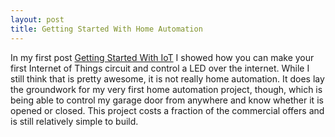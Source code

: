 ```yaml
---
layout: post
title: Getting Started With Home Automation
---
```


In my first post [Getting Started With IoT](/Getting-Started-With-IoT/) I showed how you can make your first Internet of Things circuit and control a LED over the internet. While I still think that is pretty awesome, it is not really home automation. It does lay the groundwork for my very first home automation project, though, which is being able to control my garage door from anywhere and know whether it is opened or closed. This project costs a fraction of the commercial offers and is still relatively simple to build.
